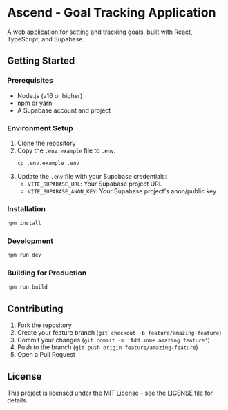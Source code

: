 # Ascend - Goal Tracking Application

A web application for setting and tracking goals, built with React, TypeScript, and Supabase.

## Getting Started

### Prerequisites

- Node.js (v16 or higher)
- npm or yarn
- A Supabase account and project

### Environment Setup

1. Clone the repository
2. Copy the `.env.example` file to `.env`:
   ```bash
   cp .env.example .env
   ```
3. Update the `.env` file with your Supabase credentials:
   - `VITE_SUPABASE_URL`: Your Supabase project URL
   - `VITE_SUPABASE_ANON_KEY`: Your Supabase project's anon/public key

### Installation

```bash
npm install
```

### Development

```bash
npm run dev
```

### Building for Production

```bash
npm run build
```

## Contributing

1. Fork the repository
2. Create your feature branch (`git checkout -b feature/amazing-feature`)
3. Commit your changes (`git commit -m 'Add some amazing feature'`)
4. Push to the branch (`git push origin feature/amazing-feature`)
5. Open a Pull Request

## License

This project is licensed under the MIT License - see the LICENSE file for details.
